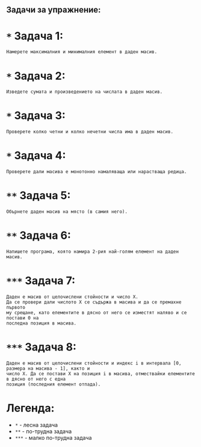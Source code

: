 ## Задачи за упражнение:

# `*` Задача 1:
    Намерете максималния и минималния елемент в даден масив.
    
# `*` Задача 2:
    Изведете сумата и произведението на числата в даден масив.

# `*` Задача 3:
    Проверете колко четни и колко нечетни числа има в даден масив.

# `*` Задача 4:
    Проверете дали масива е монотонно намаляваща или нарастваща редица.

# `**` Задача 5:
    Обърнете даден масив на място (в самия него).

# `**` Задача 6:
    Напишете програма, която намира 2-рия най-голям елемент на даден масив.
    
# `***` Задача 7:
    Даден е масив от целочислени стойности и число X.
    Да се провери дали числото X се съдържа в масива и да се премахне първото
    му срещане, като елементите в дясно от него се изместят наляво и се постави 0 на
    последна позиция в масива.

# `***` Задача 8:
    Даден е масив от целочислени стойности и индекс i в интервала [0, размера на масива - 1], както и
    число X. Да се постави X на позиция i в масива, отмествайки елементите в дясно от него с една
    позиция (последния елемент отпада).
   
# Легенда:
  - `*`   - лесна задача
  - `**`  - по-трудна задача
  - `***` - малко по-трудна задача